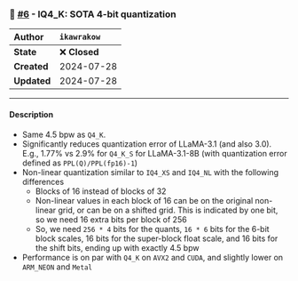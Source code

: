 ### 🔀 [#6](https://github.com/ikawrakow/ik_llama.cpp/pull/6) - IQ4_K: SOTA 4-bit quantization

| **Author** | `ikawrakow` |
| :--- | :--- |
| **State** | ❌ **Closed** |
| **Created** | 2024-07-28 |
| **Updated** | 2024-07-28 |

---

#### Description

* Same 4.5 bpw as `Q4_K`.
* Significantly reduces quantization error of LLaMA-3.1 (and also 3.0). E.g., 1.77% vs 2.9% for `Q4_K_S` for LLaMA-3.1-8B (with quantization error defined as `PPL(Q)/PPL(fp16)-1`)
* Non-linear quantization similar to `IQ4_XS` and `IQ4_NL` with the following differences
  - Blocks of 16 instead of blocks of 32
  - Non-linear values in each block of 16 can be on the original non-linear grid, or can be on a shifted grid. This is indicated by one bit, so we need 16 extra bits per block of 256
  - So, we need `256 * 4` bits for the quants, `16 * 6` bits for the 6-bit block scales, 16 bits for the super-block float scale, and 16 bits for the shift bits, ending up with exactly 4.5 bpw
 * Performance is on par with `Q4_K` on `AVX2` and `CUDA`, and slightly lower on `ARM_NEON` and `Metal`